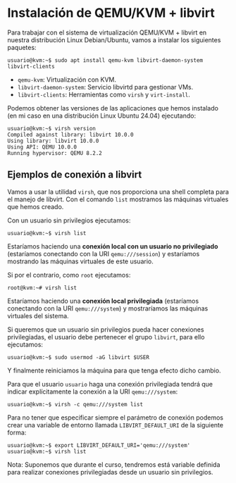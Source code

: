 # Instalación de QEMU/KVM + libvirt

Para trabajar con el sistema de virtualización QEMU/KVM + libvirt en nuestra distribución Linux Debian/Ubuntu, vamos a instalar los siguientes paquetes:

```
usuario@kvm:~$ sudo apt install qemu-kvm libvirt-daemon-system libvirt-clients
```

* `qemu-kvm`: Virtualización con KVM.
* `libvirt-daemon-system`: Servicio libvirtd para gestionar VMs.
* `libvirt-clients`: Herramientas como `virsh` y `virt-install`.

Podemos obtener las versiones de las aplicaciones que hemos instalado (en mi caso en una distribución Linux Ubuntu 24.04) ejecutando:
```
usuario@kvm:~$ virsh version
Compiled against library: libvirt 10.0.0
Using library: libvirt 10.0.0
Using API: QEMU 10.0.0
Running hypervisor: QEMU 8.2.2
```


## Ejemplos de conexión a libvirt 

Vamos a usar la utilidad `virsh`, que nos proporciona una shell completa para el manejo de libvirt. Con el comando `list` mostramos las máquinas virtuales que hemos creado.

Con un usuario sin privilegios ejecutamos:

```
usuario@kvm:~$ virsh list
```

Estaríamos haciendo una **conexión local con un usuario no privilegiado** (estaríamos conectando con la URI `qemu:///session`) y estaríamos mostrando las máquinas virtuales de este usuario.

Si por el contrario, como `root` ejecutamos:

```
root@kvm:~# virsh list
```

Estaríamos haciendo una **conexión local privilegiada** (estaríamos conectando con la URI `qemu:///system`) y mostraríamos las máquinas virtuales del sistema.

Si queremos que un usuario sin privilegios pueda hacer conexiones privilegiadas, el usuario debe pertenecer el grupo `libvirt`, para ello ejecutamos:

```
usuario@kvm:~$ sudo usermod -aG libvirt $USER
```
Y finalmente reiniciamos la máquina para que tenga efecto dicho cambio.

Para que el usuario `usuario` haga una conexión privilegiada tendrá que indicar explícitamente la conexión a la URI `qemu:///system`:

```
usuario@kvm:~$ virsh -c qemu:///system list
```

Para no tener que especificar siempre el parámetro de conexión podemos crear una variable de entorno llamada `LIBVIRT_DEFAULT_URI` de la siguiente forma:

```
usuario@kvm:~$ export LIBVIRT_DEFAULT_URI='qemu:///system'
usuario@kvm:~$ virsh list
```

Nota: Suponemos que durante el curso, tendremos está variable definida para realizar conexiones privilegiadas desde un usuario sin privilegios.

